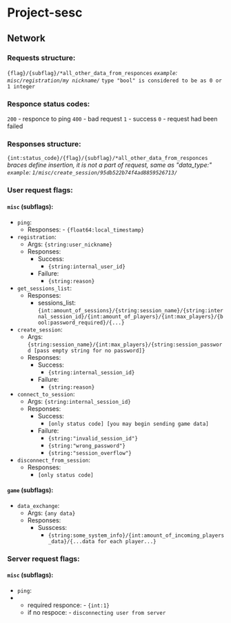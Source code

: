 # Project-sesc


## Network

### Requests structure:
`{flag}/{subflag}/*all_other_data_from_responces`
*`example`: `misc/registration/my nickname/`*
`type "bool" is considered to be as 0 or 1 integer`


### Responce status codes:
`200` - responce to ping
`400` - bad request
`1` - success
`0` - request had been failed


### Responses structure:
`{int:status_code}/{flag}/{subflag}/*all_other_data_from_responces`
*braces define insertion, it is not a part of request, same as "data_type:"*
*`example`: `1/misc/create_session/95db522b74f4ad8859526713/`*



### User request flags:
#### `misc` (subflags):
-	`ping`:
	-	Responses:
			- `{float64:local_timestamp}`
-	`registration`:
	-	Args: `{string:user_nickname}`
	-	Responses:
		-	Success:
			-	`{string:internal_user_id}`
		-	Failure:
			-	`{string:reason}`
-	`get_sessions_list`:
	-	Responses:
		-	sessions_list: `{int:amount_of_sessions}/{string:session_name}/{string:internal_session_id}/{int:amount_of_players}/{int:max_players}/{bool:password_required}/{...}`
-	`create_session`:
	-	Args: `{string:session_name}/{int:max_players}/{string:session_password [pass empty string for no password]}`
	-	Responses:
		-	Success:
			-	`{string:internal_session_id}`
		-	Failure:
			-	`{string:reason}`
-	`connect_to_session`:
	-	Args: `{string:internal_session_id}`
	-	Responses:
		-	Success:
			-	`[only status code] [you may begin sending game data]`
		-	Failure:
			-	`{string:"invalid_session_id"}`
			-	`{string:"wrong_password"}`
			-	`{string:"session_overflow"}`
-	`disconnect_from_session`:
	-	Responses:
		-	`[only status code]`
#### `game` (subflags):
-	`data_exchange`:
	-	Args: `{any data}`
	-	Responses:
		-	Susscess:
			- `{string:some_system_info}/{int:amount_of_incoming_players_data}/{...data for each player...}`



### Server request flags:
#### `misc` (subflags):
-	`ping`:
-	-	required responce:
			- `{int:1}`
	-	if no respoce:
			- `disconnecting user from server`



